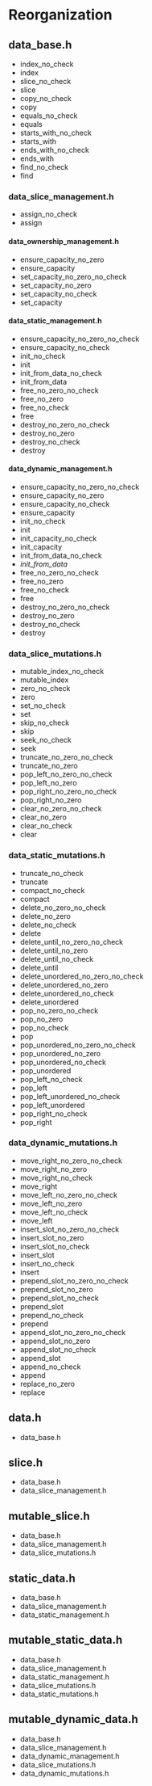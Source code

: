 # Reorganization

## data_base.h

- index_no_check
- index
- slice_no_check
- slice
- copy_no_check
- copy
- equals_no_check
- equals
- starts_with_no_check
- starts_with
- ends_with_no_check
- ends_with
- find_no_check
- find

### data_slice_management.h

- assign_no_check
- assign

#### data_ownership_management.h

- ensure_capacity_no_zero
- ensure_capacity
- set_capacity_no_zero_no_check
- set_capacity_no_zero
- set_capacity_no_check
- set_capacity

#### data_static_management.h

- ensure_capacity_no_zero_no_check
- ensure_capacity_no_check
- init_no_check
- init
- init_from_data_no_check
- init_from_data
- free_no_zero_no_check
- free_no_zero
- free_no_check
- free
- destroy_no_zero_no_check
- destroy_no_zero
- destroy_no_check
- destroy

#### data_dynamic_management.h

- ensure_capacity_no_zero_no_check
- ensure_capacity_no_zero
- ensure_capacity_no_check
- ensure_capacity
- init_no_check
- init
- init_capacity_no_check
- init_capacity
- init_from_data_no_check
- *init_from_data*
- free_no_zero_no_check
- free_no_zero
- free_no_check
- free
- destroy_no_zero_no_check
- destroy_no_zero
- destroy_no_check
- destroy

### data_slice_mutations.h

- mutable_index_no_check
- mutable_index
- zero_no_check
- zero
- set_no_check
- set
- skip_no_check
- skip
- seek_no_check
- seek
- truncate_no_zero_no_check
- truncate_no_zero
- pop_left_no_zero_no_check
- pop_left_no_zero
- pop_right_no_zero_no_check
- pop_right_no_zero
- clear_no_zero_no_check
- clear_no_zero
- clear_no_check
- clear

### data_static_mutations.h

- truncate_no_check
- truncate
- compact_no_check
- compact
- delete_no_zero_no_check
- delete_no_zero
- delete_no_check
- delete
- delete_until_no_zero_no_check
- delete_until_no_zero
- delete_until_no_check
- delete_until
- delete_unordered_no_zero_no_check
- delete_unordered_no_zero
- delete_unordered_no_check
- delete_unordered
- pop_no_zero_no_check
- pop_no_zero
- pop_no_check
- pop
- pop_unordered_no_zero_no_check
- pop_unordered_no_zero
- pop_unordered_no_check
- pop_unordered
- pop_left_no_check
- pop_left
- pop_left_unordered_no_check
- pop_left_unordered
- pop_right_no_check
- pop_right

### data_dynamic_mutations.h

- move_right_no_zero_no_check
- move_right_no_zero
- move_right_no_check
- move_right
- move_left_no_zero_no_check
- move_left_no_zero
- move_left_no_check
- move_left
- insert_slot_no_zero_no_check
- insert_slot_no_zero
- insert_slot_no_check
- insert_slot
- insert_no_check
- insert
- prepend_slot_no_zero_no_check
- prepend_slot_no_zero
- prepend_slot_no_check
- prepend_slot
- prepend_no_check
- prepend
- append_slot_no_zero_no_check
- append_slot_no_zero
- append_slot_no_check
- append_slot
- append_no_check
- append
- replace_no_zero
- replace

## data.h

- data_base.h

## slice.h

- data_base.h
- data_slice_management.h

## mutable_slice.h

- data_base.h
- data_slice_management.h
- data_slice_mutations.h

## static_data.h

- data_base.h
- data_slice_management.h
- data_static_management.h

## mutable_static_data.h

- data_base.h
- data_slice_management.h
- data_static_management.h
- data_slice_mutations.h
- data_static_mutations.h

## mutable_dynamic_data.h

- data_base.h
- data_slice_management.h
- data_dynamic_management.h
- data_slice_mutations.h
- data_dynamic_mutations.h
